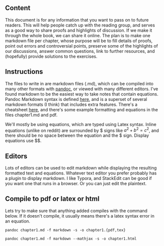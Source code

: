 ## Content

This document is for any information that you want to pass on to future readers. This will help people catch up with the reading group, and serves as a good way to share proofs and highlights of discussion. If we make it through the whole book, we can share it online. The plan is to make one markdown file per chapter, whose purpose will be to fill details of proofs, point out errors and controversial points, preserve some of the highlights of our discussions, answer common questions, link to further resources, and (hopefully) provide solutions to the exercises.

## Instructions
The files to write in are markdown files (.md), which can be compiled into many other formats with [pandoc](https://pandoc.org/), or viewed with many different editors. I've found markdown to be the easiest way to take notes that contain equations. Pandoc Markdown syntax is defined [here](https://pandoc.org/MANUAL.html#pandocs-markdown), and is a superset of several markdown formats (I think) that includes extra features. There's a cheatsheet [here](https://github.com/dsanson/Pandoc.tmbundle/blob/master/Support/doc/cheatsheet.markdown), and there's some example formatting and equations in the files chapter1.md and pdf. 

We'll mostly be using equations, which are typed using Latex syntax. Inline equations (unlike on reddit) are surrounded by $ signs like $a^2 + b^2 = c^2$, and there should be no space between the equation and the $ sign. Display equations use $$. 


## Editors

Lots of editors can be used to edit markdown while displaying the resulting formatted text and equations. Whatever text editor you prefer probably has a plugin to display markdown. I like Typora, and StackEdit can be good if you want one that runs in a browser. Or you can just edit the plaintext. 

## Compile to pdf or latex or html

Lets try to make sure that anything added compiles with the command below. If it doesn't compile, it usually means there's a latex syntax error in an equation.

```pandoc chapter1.md -f markdown -s -o chapter1.{pdf,tex}```

```pandoc chapter1.md -f markdown --mathjax -s -o chapter1.html```


